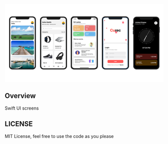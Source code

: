 ![Wallpaper](cover.png)

## Overview

Swift UI screens

## LICENSE

MIT License, feel free to use the code as you please

